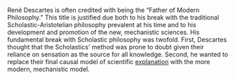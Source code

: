 René Descartes is often credited with being the “Father of Modern Philosophy.” This title is justified due both to his break with the traditional Scholastic-Aristotelian philosophy prevalent at his time and to his development and promotion of the new, mechanistic sciences. His fundamental break with Scholastic philosophy was twofold. First, Descartes thought that the Scholastics’ method was prone to doubt given their reliance on sensation as the source for all knowledge. Second, he wanted to replace their final causal model of scientific [explanation](http://www.iep.utm.edu/explanat/) with the more modern, mechanistic model.